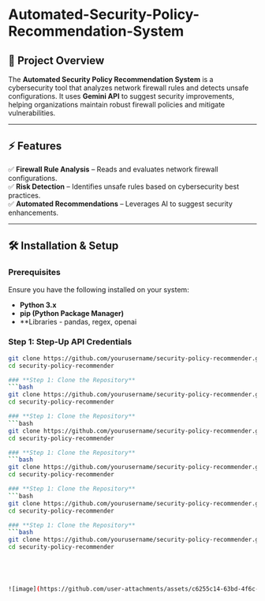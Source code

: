 # Automated-Security-Policy-Recommendation-System
## 📌 Project Overview  

The **Automated Security Policy Recommendation System** is a cybersecurity tool that analyzes network firewall rules and detects unsafe configurations. It uses **Gemini API** to suggest security improvements, helping organizations maintain robust firewall policies and mitigate vulnerabilities.

---

## ⚡ Features  

✅ **Firewall Rule Analysis** – Reads and evaluates network firewall configurations.  
✅ **Risk Detection** – Identifies unsafe rules based on cybersecurity best practices.  
✅ **Automated Recommendations** – Leverages AI to suggest security enhancements.  

---

## 🛠️ Installation & Setup  

### **Prerequisites**  
Ensure you have the following installed on your system:  
- **Python 3.x**  
- **pip (Python Package Manager)**
- **Libraries - pandas, regex, openai

### **Step 1: Step-Up API Credentials**  
```bash
git clone https://github.com/yourusername/security-policy-recommender.git
cd security-policy-recommender

### **Step 1: Clone the Repository**  
```bash
git clone https://github.com/yourusername/security-policy-recommender.git
cd security-policy-recommender

### **Step 1: Clone the Repository**  
```bash
git clone https://github.com/yourusername/security-policy-recommender.git
cd security-policy-recommender

### **Step 1: Clone the Repository**  
```bash
git clone https://github.com/yourusername/security-policy-recommender.git
cd security-policy-recommender

### **Step 1: Clone the Repository**  
```bash
git clone https://github.com/yourusername/security-policy-recommender.git
cd security-policy-recommender

### **Step 1: Clone the Repository**  
```bash
git clone https://github.com/yourusername/security-policy-recommender.git
cd security-policy-recommender





![image](https://github.com/user-attachments/assets/c6255c14-63bd-4f6c-bb88-79823433d7fb)
